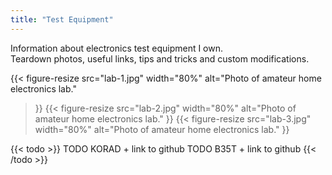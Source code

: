 ```yaml
---
title: "Test Equipment"
---
```

Information about electronics test equipment I own.  
Teardown photos, useful links, tips and tricks and custom modifications.

{{< figure-resize src="lab-1.jpg" width="80%"
    alt="Photo of amateur home electronics lab."
>}}
{{< figure-resize src="lab-2.jpg" width="80%"
    alt="Photo of amateur home electronics lab."
>}}
{{< figure-resize src="lab-3.jpg" width="80%"
    alt="Photo of amateur home electronics lab."
>}}

{{< todo >}}
TODO KORAD + link to github
TODO B35T + link to github
{{< /todo >}}
